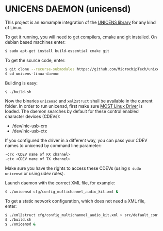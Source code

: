 # UNICENS DAEMON (unicensd)

This project is an exmample integration of the  [UNICENS library](https://github.com/MicrochipTech/unicens) for any kind of Linux.

To get it running, you will need to get compilers, cmake and git installed.  On debian based machines enter:
```bash
$ sudo apt-get install build-essential cmake git
```

To get the source code, enter:
```bash
$ git clone --recurse-submodules https://github.com/MicrochipTech/unicens-linux-daemon.git
$ cd unicens-linux-daemon
```

Building is easy:
```bash
$ ./build.sh
```

Now the binaries `unicensd` and `xml2struct` shall be available in the current folder.
In order to run unicensd, first make sure [MOST Linux Driver](https://github.com/microchip-ais/linux) is loaded.
The daemon searches by default for these control enabled character devices (CDEVs):

 - /dev/inic-usb-crx
 - /dev/inic-usb-ctx

If you configured the driver in a different way, you can pass your CDEV names to unicensd by command line parameter:
```bash
-crx <CDEV name of RX channel>
-ctx <CDEV name of TX channel>
```

Make sure you have the rights to access these CDEVs (using `$ sudo unicensd` or using udev rules).

Launch daemon with the correct XML file, for example:
```bash
$ ./unicensd cfg/config_multichannel_audio_kit.xml &
```

To get a static network configuration, which does not need a XML file, enter:
```bash
$ ./xml2struct cfg/config_multichannel_audio_kit.xml > src/default_config.c
$ ./build.sh
$ ./unicensd &
```
